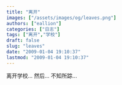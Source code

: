 ```yaml
---
title: "离开"
images: ["/assets/images/og/leaves.png"]
authors: ["eallion"]
categories: ["日志"]
tags: ["离开","学校"]
draft: false
slug: "leaves"
date: "2009-01-04 19:10:37"
lastmod: "2009-01-04 19:10:37"
---
```


离开学校...
然后...
不知所踪...
